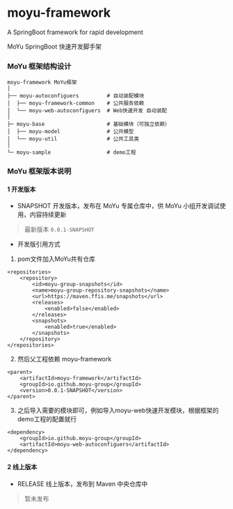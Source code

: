 # moyu-framework

A SpringBoot framework for rapid development

MoYu SpringBoot 快速开发脚手架

### MoYu 框架结构设计

```
moyu-framework MoYu框架
│ 
├── moyu-autoconfiguers         # 自动装配模块
│  ├── moyu-framework-common    # 公共服务依赖
│  └── moyu-web-autoconfiguers  # Web快速开发 自动装配
│ 
├─ moyu-base                    # 基础模块（可独立依赖）
│  ├── moyu-model               # 公共模型
│  └── moyu-util                # 公共工具类
│
└─ moyu-sample                  # demo工程
```

### MoYu 框架版本说明

#### 1 开发版本

- SNAPSHOT 开发版本，发布在 MoYu 专属仓库中，供 MoYu 小组开发调试使用，内容持续更新

> 最新版本 `0.0.1-SNAPSHOT`

- 开发版引用方式

1. pom文件加入MoYu共有仓库

```
<repositories>
    <repository>
        <id>moyu-group-snapshots</id>
        <name>moyu-group-repository-snapshots</name>
        <url>https://maven.ffis.me/snapshots</url>
        <releases>
            <enabled>false</enabled>
        </releases>
        <snapshots>
            <enabled>true</enabled>
        </snapshots>
    </repository>
</repositories>
```

2. 然后父工程依赖 moyu-framework

```
<parent>
    <artifactId>moyu-framework</artifactId>
    <groupId>io.github.moyu-group</groupId>
    <version>0.0.1-SNAPSHOT</version>
</parent>
```

3. 之后导入需要的模块即可，例如导入moyu-web快速开发模块，根据框架的demo工程的配置就行

```
<dependency>
    <groupId>io.github.moyu-group</groupId>
    <artifactId>moyu-web-autoconfiguers</artifactId>
</dependency>
```

#### 2 线上版本

- RELEASE 线上版本，发布到 Maven 中央仓库中

> 暂未发布

